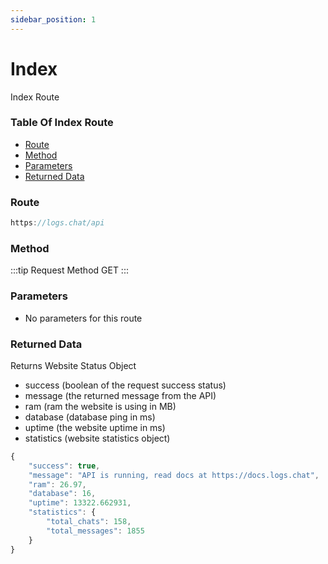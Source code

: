 ```yaml
---
sidebar_position: 1
---
```


# Index

Index Route

### Table Of Index Route

- [Route](#route)
- [Method](#method)
- [Parameters](#parameters)
- [Returned Data](#returned-data)

### Route
```js
https://logs.chat/api
```

### Method
:::tip Request Method
GET
:::

### Parameters
- No parameters for this route

### Returned Data
Returns Website Status Object
- success (boolean of the request success status)
- message (the returned message from the API)
- ram (ram the website is using in MB)
- database (database ping in ms)
- uptime (the website uptime in ms)
- statistics (website statistics object)
```js
{
    "success": true,
    "message": "API is running, read docs at https://docs.logs.chat",
    "ram": 26.97,
    "database": 16,
    "uptime": 13322.662931,
    "statistics": {
        "total_chats": 158,
        "total_messages": 1855
    }
}
```